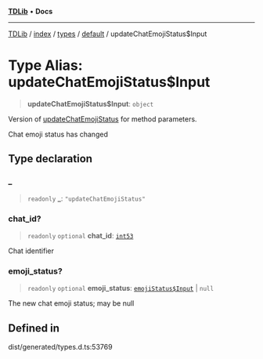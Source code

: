 [**TDLib**](../../../../../../README.md) • **Docs**

***

[TDLib](../../../../../../modules.md) / [index](../../../../../README.md) / [types](../../../README.md) / [default](../README.md) / updateChatEmojiStatus$Input

# Type Alias: updateChatEmojiStatus$Input

> **updateChatEmojiStatus$Input**: `object`

Version of [updateChatEmojiStatus](updateChatEmojiStatus.md) for method parameters.

Chat emoji status has changed

## Type declaration

### \_

> `readonly` **\_**: `"updateChatEmojiStatus"`

### chat\_id?

> `readonly` `optional` **chat\_id**: [`int53`](int53-1.md)

Chat identifier

### emoji\_status?

> `readonly` `optional` **emoji\_status**: [`emojiStatus$Input`](emojiStatus$Input-1.md) \| `null`

The new chat emoji status; may be null

## Defined in

dist/generated/types.d.ts:53769
